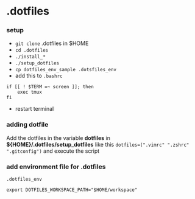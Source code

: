 # .dotfiles
### setup
* `git clone` .dotfiles in $HOME
* `cd .dotfiles`
* `./install_*`
* `./setup_dotfiles`
* `cp dotfiles_env_sample .dotsfiles_env`
* add this to `.bashrc`
```
if [[ ! $TERM =~ screen ]]; then
    exec tmux
fi
```
* restart terminal

### adding dotfile
Add the dotfiles in the variable **dotfiles** in **${HOME}/.dotfiles/setup_dotfiles** like this
`dotfiles=(".vimrc" ".zshrc" ".gitconfig")`
and execute the script

### add environment file for .dotfiles
`.dotfiles_env`
```
export DOTFILES_WORKSPACE_PATH="$HOME/workspace"
```
